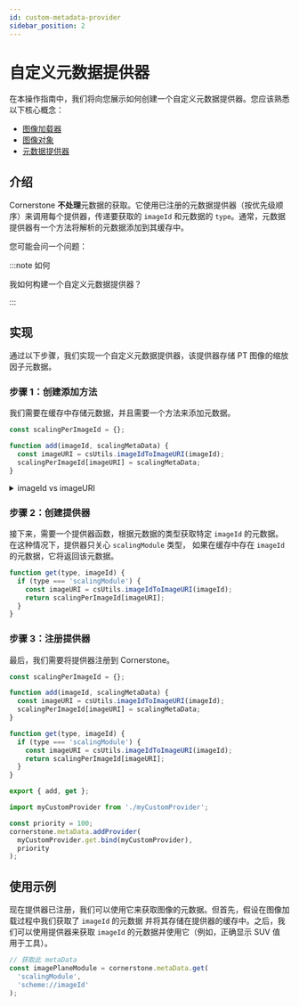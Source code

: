 ```yaml
---
id: custom-metadata-provider
sidebar_position: 2
---
```

    
# 自定义元数据提供器
    
在本操作指南中，我们将向您展示如何创建一个自定义元数据提供器。您应该熟悉以下核心概念：
    
- [图像加载器](../concepts/cornerstone-core/imageLoader.md)
- [图像对象](../concepts/cornerstone-core/images.md)
- [元数据提供器](../concepts/cornerstone-core/metadataProvider.md)
    
## 介绍
    
Cornerstone **不处理**元数据的获取。它使用已注册的元数据提供器（按优先级顺序）来调用每个提供器，传递要获取的 `imageId` 和元数据的 `type`。通常，元数据提供器有一个方法将解析的元数据添加到其缓存中。
    
您可能会问一个问题：
    
:::note 如何
    
我如何构建一个自定义元数据提供器？
    
:::
    
## 实现
    
通过以下步骤，我们实现一个自定义元数据提供器，该提供器存储 PT 图像的缩放因子元数据。
    
### 步骤 1：创建添加方法
    
我们需要在缓存中存储元数据，并且需要一个方法来添加元数据。
    
```js
const scalingPerImageId = {};

function add(imageId, scalingMetaData) {
  const imageURI = csUtils.imageIdToImageURI(imageId);
  scalingPerImageId[imageURI] = scalingMetaData;
}
```
    
<details>
    
<summary>imageId vs imageURI</summary>
    
随着 `Cornerstone3D` 中 `Volumes` 的添加，以及 `Volumes` 和 `Images` 之间内部进行的缓存优化
([`imageLoader`](../concepts/streaming-image-volume/streaming.md#imageloader))
，我们应该在提供器的缓存中存储 imageURI（而不是 `imageId`），因为
imageURI 对每个图像都是唯一的，但可以通过不同的加载方案进行检索。
    
</details>
    
### 步骤 2：创建提供器
    
接下来，需要一个提供器函数，根据元数据的类型获取特定 `imageId` 的元数据。在这种情况下，提供器只关心 `scalingModule` 类型，
如果在缓存中存在 `imageId` 的元数据，它将返回该元数据。
    
```js
function get(type, imageId) {
  if (type === 'scalingModule') {
    const imageURI = csUtils.imageIdToImageURI(imageId);
    return scalingPerImageId[imageURI];
  }
}
```
    
### 步骤 3：注册提供器
    
最后，我们需要将提供器注册到 Cornerstone。
    
```js title="/src/myCustomProvider.js"
const scalingPerImageId = {};

function add(imageId, scalingMetaData) {
  const imageURI = csUtils.imageIdToImageURI(imageId);
  scalingPerImageId[imageURI] = scalingMetaData;
}

function get(type, imageId) {
  if (type === 'scalingModule') {
    const imageURI = csUtils.imageIdToImageURI(imageId);
    return scalingPerImageId[imageURI];
  }
}

export { add, get };
```
    
```js title="src/registerProvider.js"
import myCustomProvider from './myCustomProvider';

const priority = 100;
cornerstone.metaData.addProvider(
  myCustomProvider.get.bind(myCustomProvider),
  priority
);
```
    
## 使用示例
    
现在提供器已注册，我们可以使用它来获取图像的元数据。但首先，假设在图像加载过程中我们获取了 `imageId` 的元数据
并将其存储在提供器的缓存中。之后，我们可以使用提供器来获取 `imageId` 的元数据并使用它（例如，正确显示 SUV 值
用于工具）。
    
```js
// 获取此 metaData
const imagePlaneModule = cornerstone.metaData.get(
  'scalingModule',
  'scheme://imageId'
);
```